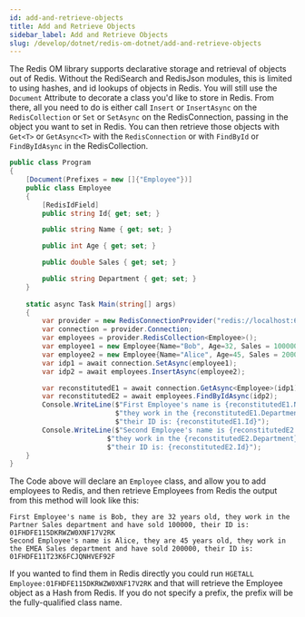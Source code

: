 ```yaml
---
id: add-and-retrieve-objects
title: Add and Retrieve Objects
sidebar_label: Add and Retrieve Objects
slug: /develop/dotnet/redis-om-dotnet/add-and-retrieve-objects
---
```


The Redis OM library supports declarative storage and retrieval of objects out of Redis. Without the RediSearch and RedisJson modules, this is limited to using hashes, and id lookups of objects in Redis. You will still use the `Document` Attribute to decorate a class you'd like to store in Redis. From there, all you need to do is either call `Insert` or `InsertAsync` on the `RedisCollection` or `Set` or `SetAsync` on the RedisConnection, passing in the object you want to set in Redis. You can then retrieve those objects with `Get<T>` or `GetAsync<T>` with the `RedisConnection` or with `FindById` or `FindByIdAsync` in the RedisCollection.


```csharp
public class Program
{
    [Document(Prefixes = new []{"Employee"})]
    public class Employee
    {
        [RedisIdField]
        public string Id{ get; set; }

        public string Name { get; set; }

        public int Age { get; set; }

        public double Sales { get; set; }    

        public string Department { get; set; }
    }
    
    static async Task Main(string[] args)
    {
        var provider = new RedisConnectionProvider("redis://localhost:6379");
        var connection = provider.Connection;
        var employees = provider.RedisCollection<Employee>();
        var employee1 = new Employee{Name="Bob", Age=32, Sales = 100000, Department="Partner Sales"};
        var employee2 = new Employee{Name="Alice", Age=45, Sales = 200000, Department="EMEA Sales"};
        var idp1 = await connection.SetAsync(employee1);
        var idp2 = await employees.InsertAsync(employee2);

        var reconstitutedE1 = await connection.GetAsync<Employee>(idp1);
        var reconstitutedE2 = await employees.FindByIdAsync(idp2);
        Console.WriteLine($"First Employee's name is {reconstitutedE1.Name}, they are {reconstitutedE1.Age} years old, " +
                          $"they work in the {reconstitutedE1.Department} department and have sold {reconstitutedE1.Sales}, " +
                          $"their ID is: {reconstitutedE1.Id}");
        Console.WriteLine($"Second Employee's name is {reconstitutedE2.Name}, they are {reconstitutedE2.Age} years old, " +
                        $"they work in the {reconstitutedE2.Department} department and have sold {reconstitutedE2.Sales}, " +
                        $"their ID is: {reconstitutedE2.Id}");
    }
}
```

The Code above will declare an `Employee` class, and allow you to add employees to Redis, and then retrieve Employees from Redis the output from this method will look like this:


```text
First Employee's name is Bob, they are 32 years old, they work in the Partner Sales department and have sold 100000, their ID is: 01FHDFE115DKRWZW0XNF17V2RK
Second Employee's name is Alice, they are 45 years old, they work in the EMEA Sales department and have sold 200000, their ID is: 01FHDFE11T23K6FCJQNHVEF92F
```

If you wanted to find them in Redis directly you could run `HGETALL Employee:01FHDFE115DKRWZW0XNF17V2RK` and that will retrieve the Employee object as a Hash from Redis. If you do not specify a prefix, the prefix will be the fully-qualified class name.